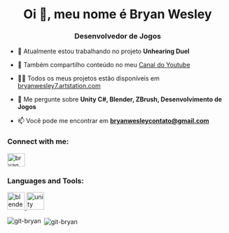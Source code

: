 <h1 align="center">Oi 👋, meu nome é Bryan Wesley</h1>
<h3 align="center">Desenvolvedor de Jogos</h3>

- 🔭 Atualmente estou trabalhando no projeto **Unhearing Duel**

- 👯 Também compartilho conteúdo no meu [Canal do Youtube](https://www.youtube.com/channel/UCq-Yk8MMYgs2DrbEppRz6lQ)

- 👨‍💻 Todos os meus projetos estão disponíveis em [bryanwesley7.artstation.com](bryanwesley7.artstation.com)

- 💬 Me pergunte sobre **Unity C#, Blender, ZBrush, Desenvolvimento de Jogos**

- 📫 Você pode me encontrar em **bryanwesleycontato@gmail.com**

<h3 align="left">Connect with me:</h3>
<p align="left">
<a href="https://instagram.com/bryan_w291" target="blank"><img align="center" src="https://raw.githubusercontent.com/rahuldkjain/github-profile-readme-generator/master/src/images/icons/Social/instagram.svg" alt="bryan_w291" height="30" width="40" /></a>
</p>

<h3 align="left">Languages and Tools:</h3>
<p align="left"> <a href="https://www.blender.org/" target="_blank" rel="noreferrer"> <img src="https://download.blender.org/branding/community/blender_community_badge_white.svg" alt="blender" width="40" height="40"/> </a> <a href="https://unity.com/" target="_blank" rel="noreferrer"> <img src="https://www.vectorlogo.zone/logos/unity3d/unity3d-icon.svg" alt="unity" width="40" height="40"/> </a> </p>

<p><img align="left" src="https://github-readme-stats.vercel.app/api/top-langs?username=git-bryan&show_icons=true&locale=en&layout=compact" alt="git-bryan" /></p>

<p>&nbsp;<img align="center" src="https://github-readme-stats.vercel.app/api?username=git-bryan&show_icons=true&locale=en" alt="git-bryan" /></p>


<!---
- 👋 Hi, I’m @Git-Bryan
- 👀 I’m interested in ...
- 🌱 I’m currently learning ...
- 💞️ I’m looking to collaborate on ...
- 📫 How to reach me ...


Git-Bryan/Git-Bryan is a ✨ special ✨ repository because its `README.md` (this file) appears on your GitHub profile.
You can click the Preview link to take a look at your changes.
--->
